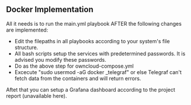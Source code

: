 <h2>Docker Implementation</h2>

<p>All it needs is to run the main.yml playbook AFTER the following changes are implemented:
<ul>
  <li>Edit the filepaths in all playbooks according to your system's file structure.</li>
  <li>All bash scripts setup the services with predetermined passwords. It is advised you modify these passwords.</li>
  <li>Do as the above step for owncloud-compose.yml</li>
  <li>Excecute "sudo usermod -aG docker _telegraf" or else Telegraf can't fetch data from the containers and will return errors.</li>
</ul></p>

<p>Aftet that you can setup a Grafana dashboard according to the project report (unavailable here).</p>
